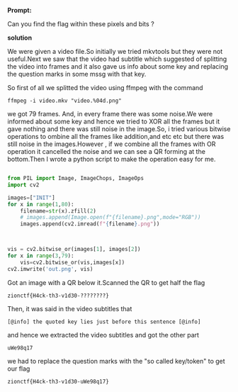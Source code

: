 **Prompt:**

Can you find the flag within these pixels and bits ?

**solution**

We were given a video file.So initially we tried mkvtools but they were not useful.Next 
we saw that  the video had subtitle which suggested of splitting the video into frames
and it also gave us info about some key and replacing the question marks in some mssg with that key.

So first of all we splitted the video using ffmpeg with the command
```
ffmpeg -i video.mkv "video.%04d.png"
```

we got 79 frames. And, in every frame there was some noise.We were informed about some key and hence we tried to XOR all the frames but it gave nothing and there was still noise in the image.So, i tried various bitwise operations to ombine all the frames like addition,and etc etc but there was still noise in the images.However , if we combine all the frames with OR operation it cancelled the noise and we can see a QR forming at the bottom.Then I wrote a python script to make the operation easy for me.

```python

from PIL import Image, ImageChops, ImageOps
import cv2

images=["INIT"]
for x in range(1,80):
    filename=str(x).zfill(2)
    # images.append(Image.open(f"{filename}.png",mode="RGB"))
    images.append(cv2.imread(f"{filename}.png"))



vis = cv2.bitwise_or(images[1], images[2])
for x in range(3,79):
    vis=cv2.bitwise_or(vis,images[x])
cv2.imwrite('out.png', vis)
```


Got an image with a QR below it.Scanned the QR to get half the flag
```
zionctf{H4ck-th3-v1d30-????????}
```
Then, it was said in the video subtitles that
```
[@info] the quoted key lies just before this sentence [@info]
```
and hence we extracted the video subtitles and got the other part
```
uWe98q17
```

we had to replace the question marks with the "so called key/token" to get our flag

```
zionctf{H4ck-th3-v1d30-uWe98q17}
```
